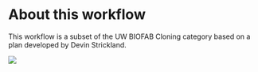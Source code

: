 # About this workflow

This workflow is a subset of the UW BIOFAB Cloning category based on a plan developed by Devin Strickland.

<img src="images/protocol.png"> 
